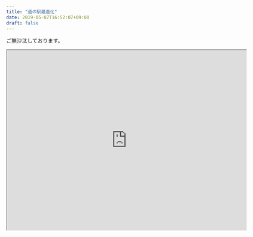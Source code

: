 ```yaml
---
title: "道の駅最適化"
date: 2019-05-07T16:52:07+09:00
draft: false
---
```

ご無沙汰しております。

<iframe src="https://www.google.com/maps/d/u/0/embed?mid=1TfBdPF47PF4FMlTi4-dwHQnA0KYZT9oY" width="640" height="480"></iframe>

